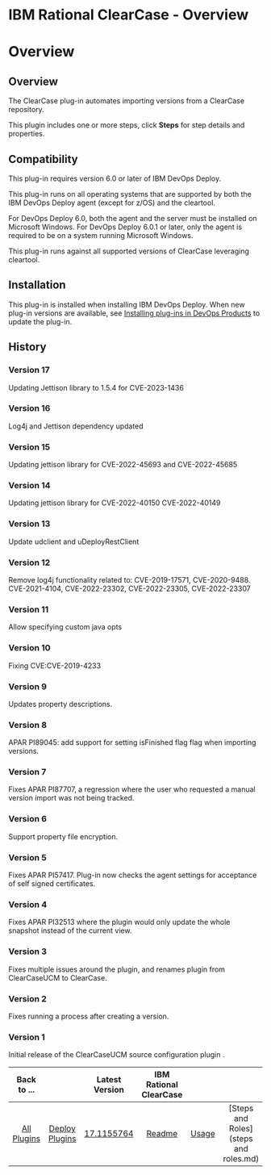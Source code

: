 
IBM Rational ClearCase - Overview
=================================

# Overview


## Overview


The ClearCase plug-in automates importing versions from a ClearCase repository.

This plugin includes one or more steps, click **Steps** for step details and properties.

## Compatibility

This plug-in requires version 6.0 or later of IBM DevOps Deploy.

This plug-in runs on all operating systems that are supported by both the IBM DevOps Deploy agent (except for z/OS) and the cleartool.

For DevOps Deploy 6.0, both the agent and the server must be installed on Microsoft Windows. For DevOps Deploy 6.0.1 or later, only the agent is required to be on a system running Microsoft Windows.

This plug-in runs against all supported versions of ClearCase leveraging cleartool.

## Installation

This plug-in is installed when installing IBM DevOps Deploy. When new plug-in versions are available, see [Installing plug-ins in DevOps Products](https://community.ibm.com/community/user/wasdevops/blogs/laurel-dickson-bull1/2022/06/13/install-plugins "Installing plug-ins in DevOps Deploy") to update the plug-in.

## History

### Version 17

Updating Jettison library to 1.5.4 for CVE-2023-1436

### Version 16

Log4j and Jettison dependency updated

### Version 15

Updating jettison library for CVE-2022-45693 and CVE-2022-45685

### Version 14

Updating jettison library for CVE-2022-40150 CVE-2022-40149

### Version 13

Update udclient and uDeployRestClient

### Version 12

Remove log4j functionality related to: CVE-2019-17571, CVE-2020-9488. CVE-2021-4104, CVE-2022-23302, CVE-2022-23305, CVE-2022-23307

### Version 11

Allow specifying custom java opts

### Version 10

Fixing CVE:CVE-2019-4233

### Version 9

Updates property descriptions.

### Version 8

APAR PI89045: add support for setting isFinished flag flag when importing versions.

### Version 7

Fixes APAR PI87707, a regression where the user who requested a manual version import was not being tracked.

### Version 6

Support property file encryption.

### Version 5

Fixes APAR PI57417. Plug-in now checks the agent settings for acceptance of self signed certificates.

### Version 4

Fixes APAR PI32513 where the plugin would only update the whole snapshot instead of the current view.

### Version 3

Fixes multiple issues around the plugin, and renames plugin from ClearCaseUCM to ClearCase.

### Version 2

Fixes running a process after creating a version.

### Version 1

Initial release of the ClearCaseUCM source configuration plugin .

|Back to ...||Latest Version|IBM Rational ClearCase ||||
| :---: | :---: | :---: | :---: | :---: | :---: | :---: |
|[All Plugins](../../index.md)|[Deploy Plugins](../README.md)|[17.1155764](https://raw.githubusercontent.com/UrbanCode/IBM-UCD-PLUGINS/main/files/ClearCaseSourceConfig/ucd-ClearCaseSourceConfig-17.1155764.zip)|[Readme](README.md)|[Usage](usage.md)|[Steps and Roles](steps and roles.md)|[Downloads](downloads.md)|
